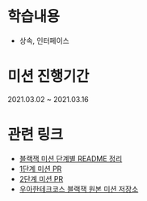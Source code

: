 # 학습내용

- 상속, 인터페이스

# 미션 진행기간

2021.03.02 ~ 2021.03.16

# 관련 링크

- [블랙잭 미션 단계별 README 정리](https://github.com/knae11/woowalevel1/tree/blackjack/docs)
- [1단계 미션 PR](https://github.com/woowacourse/java-blackjack/pull/127)   
- [2단계 미션 PR](https://github.com/woowacourse/java-blackjack/pull/209)     
- [우아한테크코스 블랙잭 원본 미션 저장소](https://github.com/woowacourse/java-blackjack)
